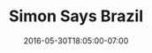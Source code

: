 ---
title: "Simon Says Brazil"
description: "An online magazine and travel guide focused on Brasil, envisioned by legendary NYC art critic Simon Watson and best-selling author and editor Stephen Greco."
date: "2016-05-30T18:05:00-07:00"
featured: false
gallery: 
  - 
    url: "/assets/images/simon-says-brasil.jpg"
    caption: " "
  - 
    url: "/assets/images/simonsays-2.jpg"
    caption: " "
  - 
    url: "/assets/images/simonsays-1.jpg"
    caption: " "
  - 
    url: "/assets/images/simonsays-demo-splash.jpg"
    caption: " "
  - 
    url: "/assets/images/285887_253170088049529_130474756985730_796799_2466208_o.jpg"
    caption: " "
tags: "print,logo"
---